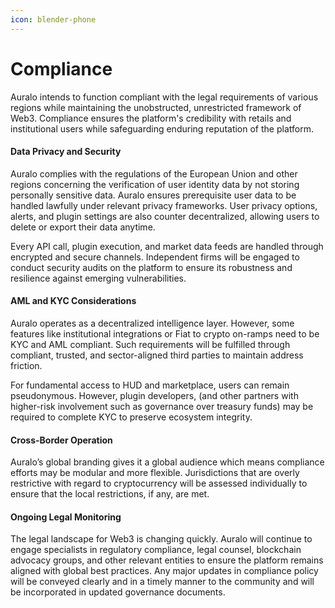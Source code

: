 ```yaml
---
icon: blender-phone
---
```


# Compliance

Auralo intends to function compliant with the legal requirements of various regions while maintaining the unobstructed, unrestricted framework of Web3. Compliance ensures the platform's credibility with retails and institutional users while safeguarding enduring reputation of the platform.

#### **Data Privacy and Security**

Auralo complies with the regulations of the European Union and other regions concerning the verification of user identity data by not storing personally sensitive data. Auralo ensures prerequisite user data to be handled lawfully under relevant privacy frameworks. User privacy options, alerts, and plugin settings are also counter decentralized, allowing users to delete or export their data anytime.

Every API call, plugin execution, and market data feeds are handled through encrypted and secure channels. Independent firms will be engaged to conduct security audits on the platform to ensure its robustness and resilience against emerging vulnerabilities.

#### **AML and KYC Considerations**

Auralo operates as a decentralized intelligence layer. However, some features like institutional integrations or Fiat to crypto on-ramps need to be KYC and AML compliant. Such requirements will be fulfilled through compliant, trusted, and sector-aligned third parties to maintain address friction.

For fundamental access to HUD and marketplace, users can remain pseudonymous. However, plugin developers, (and other partners with higher-risk involvement such as governance over treasury funds) may be required to complete KYC to preserve ecosystem integrity.



#### **Cross-Border Operation**

Auralo’s global branding gives it a global audience which means compliance efforts may be modular and more flexible. Jurisdictions that are overly restrictive with regard to cryptocurrency will be assessed individually to ensure that the local restrictions, if any, are met.

#### **Ongoing Legal Monitoring**

The legal landscape for Web3 is changing quickly. Auralo will continue to engage specialists in regulatory compliance, legal counsel, blockchain advocacy groups, and other relevant entities to ensure the platform remains aligned with global best practices. Any major updates in compliance policy will be conveyed clearly and in a timely manner to the community and will be incorporated in updated governance documents.
